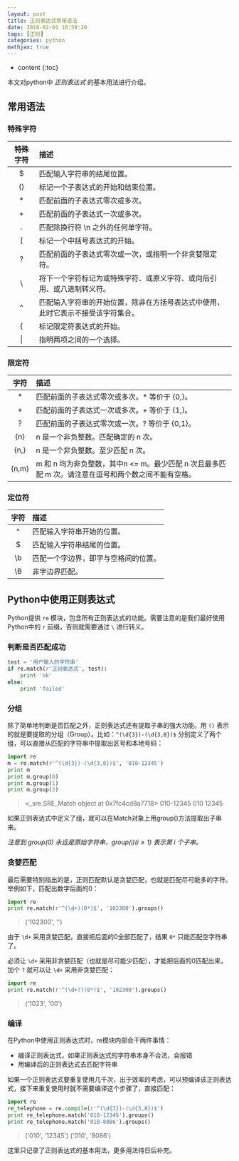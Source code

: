 ```yaml
---
layout: post
title: 正则表达式常用语法
date: 2018-02-01 16:59:20
tags: [正则]
categories: python
mathjax: true
---
```


* content
{:toc}

本文对python中 *正则表达式* 的基本用法进行介绍。




## 常用语法

### 特殊字符

| 特殊字符 | 描述 |
| :------: | :------ |
| \$| 匹配输入字符串的结尾位置。|
| ()| 标记一个子表达式的开始和结束位置。|
| * | 匹配前面的子表达式零次或多次。|
| + | 匹配前面的子表达式一次或多次。|
| . | 匹配除换行符 \n 之外的任何单字符。|
| [ | 标记一个中括号表达式的开始。|
| ? | 匹配前面的子表达式零次或一次，或指明一个非贪婪限定符。|
| \ | 将下一个字符标记为或特殊字符、或原义字符、或向后引用、或八进制转义符。|
| ^ | 匹配输入字符串的开始位置，除非在方括号表达式中使用，此时它表示不接受该字符集合。|
| { | 标记限定符表达式的开始。|
| &#124; | 指明两项之间的一个选择。|

### 限定符

| 字符 | 描述 |
| :--: | :--- |
| * | 匹配前面的子表达式零次或多次。\* 等价于 {0,}。|
| +    | 匹配前面的子表达式一次或多次。+ 等价于 {1,}。|
| ? | 匹配前面的子表达式零次或一次。? 等价于 {0,1}。|
| {n} |    n 是一个非负整数。匹配确定的 n 次。|
| {n,} | n 是一个非负整数。至少匹配 n 次。|
| {n,m} | m 和 n 均为非负整数，其中n <= m。最少匹配 n 次且最多匹配 m 次。请注意在逗号和两个数之间不能有空格。|


### 定位符

| 字符 | 描述 |
| :--: | :--- |
| ^ | 匹配输入字符串开始的位置。|
| $    | 匹配输入字符串结尾的位置。|
| \b| 匹配一个字边界，即字与空格间的位置。|
| \B| 非字边界匹配。|

## Python中使用正则表达式

Python提供 `re` 模块，包含所有正则表达式的功能。需要注意的是我们最好使用Python中的 `r` 前缀，否则就需要通过 `\` 进行转义。

### 判断是否匹配成功
```python
test = '用户输入的字符串'
if re.match(r'正则表达式', test):
    print 'ok'
else:
    print 'failed'
```

### 分组

除了简单地判断是否匹配之外，正则表达式还有提取子串的强大功能。用 `()` 表示的就是要提取的分组（Group）。比如：`^(\d{3})-(\d{3,8})$` 分别定义了两个组，可以直接从匹配的字符串中提取出区号和本地号码：
```python
import re
m = re.match(r'^(\d{3})-(\d{3,8})$', '010-12345')
print m
print m.group(0)
print m.group(1)
print m.group(2)
```
> <\_sre.SRE\_Match object at 0x7fc4cd8a7718>
> 010-12345
> 010
> 12345

如果正则表达式中定义了组，就可以在Match对象上用group()方法提取出子串来。

*注意到 $group(0)$ 永远是原始字符串，$group(i)(i\geq 1)$ 表示第 $i$ 个子串。*

### 贪婪匹配

最后需要特别指出的是，正则匹配默认是贪婪匹配，也就是匹配尽可能多的字符。举例如下，匹配出数字后面的0：
```python
import re
print re.match(r'^(\d+)(0*)$', '102300').groups()
```
> ('102300', '')

由于 `\d+` 采用贪婪匹配，直接把后面的0全部匹配了，结果 `0*` 只能匹配空字符串了。

必须让 `\d+` 采用非贪婪匹配（也就是尽可能少匹配），才能把后面的0匹配出来，加个 `?` 就可以让 `\d+` 采用非贪婪匹配：
```python
import re
print re.match(r'^(\d+?)(0*)$', '102300').groups()
```
> ('1023', '00')

### 编译

在Python中使用正则表达式时，re模块内部会干两件事情：

* 编译正则表达式，如果正则表达式的字符串本身不合法，会报错
* 用编译后的正则表达式去匹配字符串

如果一个正则表达式要重复使用几千次，出于效率的考虑，可以预编译该正则表达式，接下来重复使用时就不需要编译这个步骤了，直接匹配：
```python
import re
re_telephone = re.compile(r'^(\d{3})-(\d{3,8})$')
print re_telephone.match('010-12345').groups()
print re_telephone.match('010-8086').groups()
```
> ('010', '12345')
> ('010', '8086')

这里只记录了正则表达式的基本用法，更多用法待日后补充。
